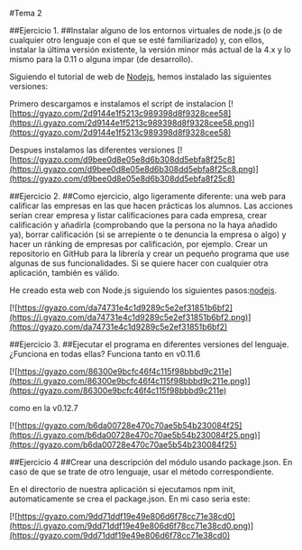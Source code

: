 #Tema 2

##Ejercicio 1.
##Instalar alguno de los entornos virtuales de node.js (o de cualquier otro lenguaje con el que se esté familiarizado) y, con ellos, instalar la última versión existente, la versión minor más actual de la 4.x y lo mismo para la 0.11 o alguna impar (de desarrollo).

Siguiendo el tutorial de web de [Nodejs](http://nodejs.org/en/download/package-manager/), hemos instalado las siguientes versiones:

Primero descargamos e instalamos el script de instalacion
[![https://gyazo.com/2d9144e1f5213c989398d8f9328cee58](https://i.gyazo.com/2d9144e1f5213c989398d8f9328cee58.png)](https://gyazo.com/2d9144e1f5213c989398d8f9328cee58)

Despues instalamos las diferentes versiones
[![https://gyazo.com/d9bee0d8e05e8d6b308dd5ebfa8f25c8](https://i.gyazo.com/d9bee0d8e05e8d6b308dd5ebfa8f25c8.png)](https://gyazo.com/d9bee0d8e05e8d6b308dd5ebfa8f25c8)

##Ejercicio 2.
##Como ejercicio, algo ligeramente diferente: una web para calificar las empresas en las que hacen prácticas los alumnos. Las acciones serían crear empresa y listar calificaciones para cada empresa, crear calificación y añadirla (comprobando que la persona no la haya añadido ya), borrar calificación (si se arrepiente o te denuncia la empresa o algo) y hacer un ránking de empresas por calificación, por ejemplo. Crear un repositorio en GitHub para la librería y crear un pequeño programa que use algunas de sus funcionalidades. Si se quiere hacer con cualquier otra aplicación, también es válido.

He creado esta web con Node.js siguiendo los siguientes pasos:[nodejs](https://franl2p.wordpress.com/2015/04/01/primeros-pasos-con-node-js-y-express/).


[![https://gyazo.com/da74731e4c1d9289c5e2ef31851b6bf2](https://i.gyazo.com/da74731e4c1d9289c5e2ef31851b6bf2.png)](https://gyazo.com/da74731e4c1d9289c5e2ef31851b6bf2)

##Ejercicio 3.
##Ejecutar el programa en diferentes versiones del lenguaje. ¿Funciona en todas ellas?
Funciona tanto en v0.11.6

[![https://gyazo.com/86300e9bcfc46f4c115f98bbbd9c211e](https://i.gyazo.com/86300e9bcfc46f4c115f98bbbd9c211e.png)](https://gyazo.com/86300e9bcfc46f4c115f98bbbd9c211e)

como en la v0.12.7

[![https://gyazo.com/b6da00728e470c70ae5b54b230084f25](https://i.gyazo.com/b6da00728e470c70ae5b54b230084f25.png)](https://gyazo.com/b6da00728e470c70ae5b54b230084f25)

##Ejercicio 4
##Crear una descripción del módulo usando package.json. En caso de que se trate de otro lenguaje, usar el método correspondiente.

En el directorio de nuestra aplicación si ejecutamos npm init, automaticamente se crea el package.json.
En mi caso seria este:

[![https://gyazo.com/9dd71ddf19e49e806d6f78cc71e38cd0](https://i.gyazo.com/9dd71ddf19e49e806d6f78cc71e38cd0.png)](https://gyazo.com/9dd71ddf19e49e806d6f78cc71e38cd0)







